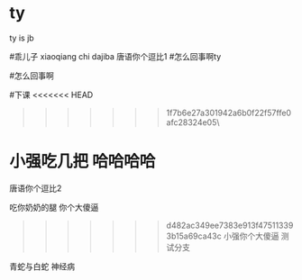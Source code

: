 # ty

ty is jb

#乖儿子
xiaoqiang chi dajiba
唐语你个逗比1
#怎么回事啊ty

#怎么回事啊

#下课
<<<<<<< HEAD
>>>>>>> 1f7b6e27a301942a6b0f22f57ffe0afc28324e05\

小强吃几把 哈哈哈哈
=======
唐语你个逗比2

吃你奶奶的腿
你个大傻逼
>>>>>>> d482ac349ee7383e913f475113393b15a69ca43c
小强你个大傻逼
测试分支


青蛇与白蛇   神经病